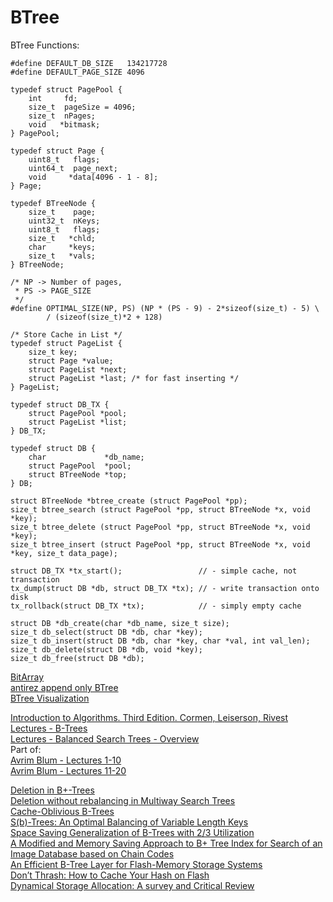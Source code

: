 # BTree


BTree Functions:
```
#define DEFAULT_DB_SIZE   134217728
#define DEFAULT_PAGE_SIZE 4096

typedef struct PagePool {
    int     fd;
    size_t  pageSize = 4096;
    size_t  nPages;
    void   *bitmask;
} PagePool;

typedef struct Page {
    uint8_t   flags;
    uint64_t  page_next;
    void     *data[4096 - 1 - 8];
} Page;

typedef BTreeNode {
    size_t    page;
    uint32_t  nKeys;
    uint8_t   flags;
    size_t   *chld;
    char     *keys;
    size_t   *vals;
} BTreeNode;

/* NP -> Number of pages,
 * PS -> PAGE_SIZE
 */
#define OPTIMAL_SIZE(NP, PS) (NP * (PS - 9) - 2*sizeof(size_t) - 5) \
        / (sizeof(size_t)*2 + 128)

/* Store Cache in List */
typedef struct PageList {
    size_t key;
    struct Page *value;
    struct PageList *next;
    struct PageList *last; /* for fast inserting */
} PageList;

typedef struct DB_TX {
    struct PagePool *pool;
    struct PageList *list;
} DB_TX;

typedef struct DB {
    char             *db_name;
    struct PagePool  *pool;
    struct BTreeNode *top;
} DB;
```

```
struct BTreeNode *btree_create (struct PagePool *pp);
size_t btree_search (struct PagePool *pp, struct BTreeNode *x, void *key);
size_t btree_delete (struct PagePool *pp, struct BTreeNode *x, void *key);
size_t btree_insert (struct PagePool *pp, struct BTreeNode *x, void *key, size_t data_page);
```

```
struct DB_TX *tx_start();                 // - simple cache, not transaction
tx_dump(struct DB *db, struct DB_TX *tx); // - write transaction onto disk
tx_rollback(struct DB_TX *tx);            // - simply empty cache
```

```
struct DB *db_create(char *db_name, size_t size);
size_t db_select(struct DB *db, char *key);
size_t db_insert(struct DB *db, char *key, char *val, int val_len);
size_t db_delete(struct DB *db, void *key);
size_t db_free(struct DB *db);
```

[BitArray](https://github.com/noporpoise/BitArray)  
[antirez append only BTree](https://github.com/antirez/otree)  
[BTree Visualization](https://www.cs.usfca.edu/~galles/visualization/BTree.html)  

[Introduction to Algorithms. Third Edition. Cormen, Leiserson, Rivest](http://umsl.edu/~mfrp9/misc/ia.pdf)  
[Lectures - B-Trees](http://www.cs.umd.edu/~meesh/420/Notes/MountNotes/lecture12-btree.pdf)  
[Lectures - Balanced Search Trees - Overview](http://www.cs.cmu.edu/afs/cs/academic/class/15451-s10/www/lectures/lect0205.pdf)  
Part of:  
[Avrim Blum - Lectures  1-10]( http://www.cs.cmu.edu/afs/cs/academic/class/15451-s10/www/lectures/lects1-10.pdf)  
[Avrim Blum - Lectures 11-20](http://www.cs.cmu.edu/afs/cs/academic/class/15451-s10/www/lectures/lects11-20.pdf)  

[Deletion in B+-Trees](http://ilpubs.stanford.edu:8090/85/1/1995-19.pdf)  
[Deletion without rebalancing in Multiway Search Trees](http://www.cs.princeton.edu/~sssix/papers/relaxed-b-trees-journal.pdf)  
[Cache-Oblivious B-Trees](http://erikdemaine.org/papers/CacheObliviousBTrees_SICOMP/paper.pdf)  
[S(b)-Trees: An Optimal Balancing of Variable Length Keys](http://people.apache.org/~shv/docs/amcs04.pdf)  
[Space Saving Generalization of B-Trees with 2/3 Utilization](http://people.apache.org/~shv/docs/s2tree.pdf)  
[A Modified and Memory Saving Approach to B+ Tree Index for Search of an Image Database based on Chain Codes](http://www.ijcaonline.org/volume9/number3/pxc3871843.pdf)  
[An Efficient B-Tree Layer for Flash-Memory Storage Systems](http://lambda.csail.mit.edu/~chet/papers/others/l/log-structured/rtcsa03_btreeflash.pdf)  
[Don’t Thrash: How to Cache Your Hash on Flash](http://arxiv.org/pdf/1208.0290.pdf)  
[Dynamical Storage Allocation: A survey and Critical Review](http://www.cs.northwestern.edu/~pdinda/ics-s05/doc/dsa.pdf)  
